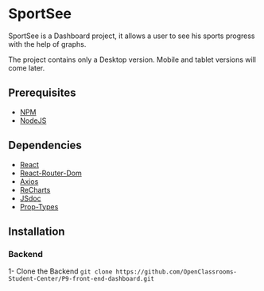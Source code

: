 # SportSee

SportSee is a Dashboard project, it allows a user to see his sports progress with the help of graphs.

The project contains only a Desktop version.
Mobile and tablet versions will come later.

## Prerequisites

- [NPM](https://www.npmjs.com/)
- [NodeJS](https://nodejs.org/en/)

## Dependencies

- [React](https://fr.reactjs.org/)
- [React-Router-Dom](https://v5.reactrouter.com/web/guides/quick-start)
- [Axios](https://axios-http.com/fr/docs/intro)
- [ReCharts](https://recharts.org/en-US/)
- [JSdoc](https://jsdoc.app/)
- [Prop-Types](https://www.npmjs.com/package/prop-types)

## Installation

### Backend

1- Clone the Backend `git clone https://github.com/OpenClassrooms-Student-Center/P9-front-end-dashboard.git`
